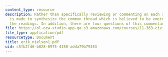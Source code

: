 ```yaml
---
content_type: resource
description: Rather than specifically reviewing or commenting on each reading an attempt
  is made to synthesize the common thread which is believed to be emerged from all
  the readings. In addition, there are four questions of this commentary for the class.
file: https://ol-ocw-studio-app-qa.s3.amazonaws.com/courses/11-363-civil-society-and-the-environment-spring-2005/c5fb2fd6b82809754150adda79b79353_erik_nielsen1.pdf
file_type: application/pdf
resourcetype: Document
title: erik_nielsen1.pdf
uid: c5fb2fd6-b828-0975-4150-adda79b79353
---
```

